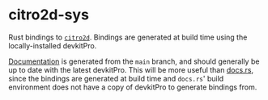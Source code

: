 # citro2d-sys

Rust bindings to [`citro2d`](https://github.com/devkitPro/citro2d).
Bindings are generated at build time using the locally-installed devkitPro.

[Documentation](https://rust3ds.github.io/citro3d-rs/crates/citro2d_sys) is generated from the
`main` branch, and should generally be up to date with the latest devkitPro.
This will be more useful than [docs.rs](https://docs.rs/crates/citro2d), since
the bindings are generated at build time and `docs.rs`' build environment does not
have a copy of devkitPro to generate bindings from.
